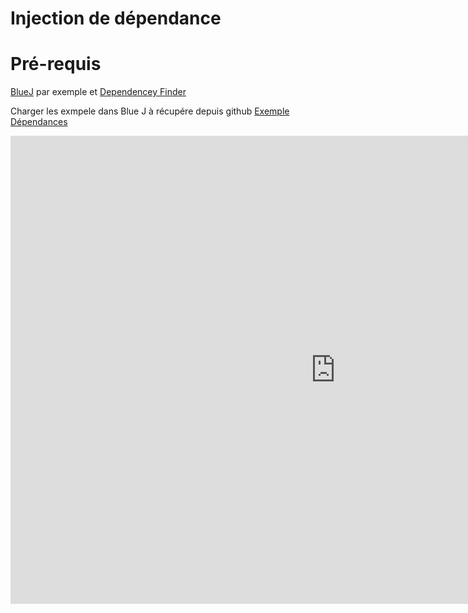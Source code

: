 # Injection de dépendance

# Pré-requis

[BlueJ](https://www.bluej.org/) par exemple
et 
[Dependencey Finder](https://github.com/jeantessier/dependency-finder)

Charger les exmpele dans Blue J à récupére depuis github [Exemple Dépendances](dep/)

<iframe src="https://docs.google.com/presentation/d/e/2PACX-1vQ0OzaecdLg1kG6ocCAWjruvBnzrzZ1v7ZxJJ4W0R4Q2OoswlAeh4TioOtuFzIbTgxIQeNbbIjVE08p/embed?start=false&loop=true&delayms=5000" frameborder="0" width="1040" height="749" allowfullscreen="true" mozallowfullscreen="true" webkitallowfullscreen="true"></iframe>

